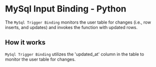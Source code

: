 # MySql Input Binding - Python

The `MySql Trigger Binding` monitors the user table for changes (i.e., row inserts, and updates) and invokes the function with updated rows.

## How it works

`MySql Trigger Binding` utilizes the 'updated_at' column in the table to monitor the user table for changes.
